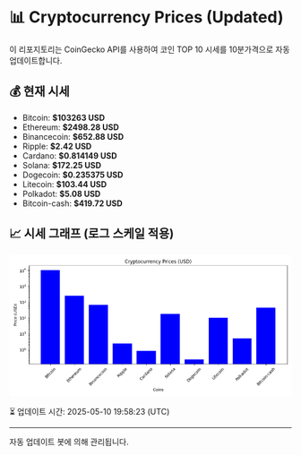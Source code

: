 
# 📊 Cryptocurrency Prices (Updated)

이 리포지토리는 CoinGecko API를 사용하여 코인 TOP 10 시세를 10분가격으로 자동 업데이트합니다.

## 💰 현재 시세
- Bitcoin: **$103263 USD**
- Ethereum: **$2498.28 USD**
- Binancecoin: **$652.88 USD**
- Ripple: **$2.42 USD**
- Cardano: **$0.814149 USD**
- Solana: **$172.25 USD**
- Dogecoin: **$0.235375 USD**
- Litecoin: **$103.44 USD**
- Polkadot: **$5.08 USD**
- Bitcoin-cash: **$419.72 USD**

## 📈 시세 그래프 (로그 스케일 적용)
![Crypto Prices](crypto_prices.png)

⏳ 업데이트 시간: 2025-05-10 19:58:23 (UTC)

---
자동 업데이트 봇에 의해 관리됩니다.
